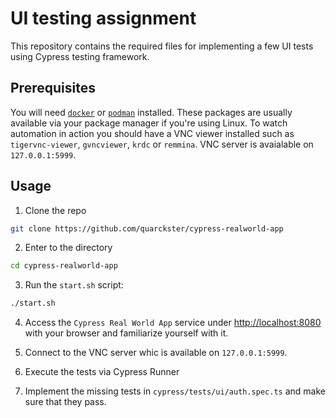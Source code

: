 # UI testing assignment

This repository contains the required files for implementing a few UI tests using Cypress testing
framework.

## Prerequisites

You will need [`docker`](https://docs.docker.com/get-docker) or
[`podman`](https://podman.io/getting-started/installation) installed. These packages are usually
available via your package manager if you're using Linux. To watch automation in
action you should have a VNC viewer installed such as `tigervnc-viewer`, `gvncviewer`, `krdc` or
`remmina`. VNC server is avaialable on `127.0.0.1:5999`.

## Usage

1. Clone the repo

```sh
git clone https://github.com/quarckster/cypress-realworld-app
```

2. Enter to the directory

```sh
cd cypress-realworld-app
```

3. Run the `start.sh` script:

```sh
./start.sh
```

4. Access the `Cypress Real World App` service under [http://localhost:8080](http://localhost:8080)
with your browser and familiarize yourself with it.

5. Connect to the VNC server whic is available on `127.0.0.1:5999`.

6. Execute the tests via Cypress Runner

7. Implement the missing tests in `cypress/tests/ui/auth.spec.ts` and make sure that they pass.
